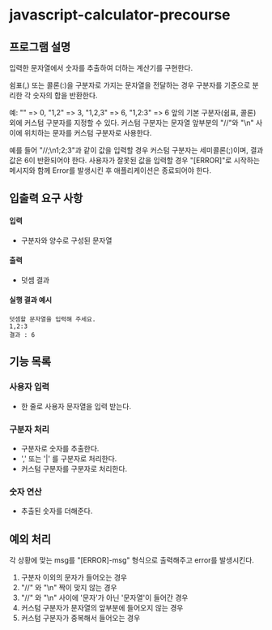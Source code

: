 # javascript-calculator-precourse

## 프로그램 설명
입력한 문자열에서 숫자를 추출하여 더하는 계산기를 구현한다.

쉼표(,) 또는 콜론(:)을 구분자로 가지는 문자열을 전달하는 경우 구분자를 기준으로 분리한 각 숫자의 합을 반환한다.

예: "" => 0, "1,2" => 3, "1,2,3" => 6, "1,2:3" => 6
앞의 기본 구분자(쉼표, 콜론) 외에 커스텀 구분자를 지정할 수 있다. 커스텀 구분자는 문자열 앞부분의 "//"와 "\n" 사이에 위치하는 문자를 커스텀 구분자로 사용한다.

예를 들어 "//;\n1;2;3"과 같이 값을 입력할 경우 커스텀 구분자는 세미콜론(;)이며, 결과 값은 6이 반환되어야 한다.
사용자가 잘못된 값을 입력할 경우 "[ERROR]"로 시작하는 메시지와 함께 Error를 발생시킨 후 애플리케이션은 종료되어야 한다.

## 입출력 요구 사항
#### 입력
* 구분자와 양수로 구성된 문자열
#### 출력
* 덧셈 결과

#### 실행 결과 예시
<pre><code>덧셈할 문자열을 입력해 주세요.
1,2:3
결과 : 6
</pre></code>


## 기능 목록
### 사용자 입력
* 한 줄로 사용자 문자열을 입력 받는다. 

### 구분자 처리
* 구분자로 숫자를 추출한다.
* ',' 또는 '|' 를 구분자로 처리한다.
* 커스텀 구분자를 구분자로 처리한다.

### 숫자 연산
* 추출된 숫자를 더해준다.


## 예외 처리
각 상황에 맞는 msg를 "[ERROR]-msg" 형식으로 출력해주고 error를 발생시킨다.
1) 구분자 이외의 문자가 들어오는 경우
2) "//" 와 "\n" 짝이 맞지 않는 경우
3) "//" 와 "\n" 사이에 '문자'가 아닌 '문자열'이 들어간 경우
4) 커스텀 구분자가 문자열의 앞부분에 들어오지 않는 경우
5) 커스텀 구분자가 중복해서 들어오는 경우